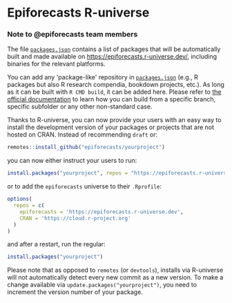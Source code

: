 # Epiforecasts R-universe

### Note to @epiforecasts team members

The file [`packages.json`](packages.json) contains a list of packages that will be automatically built and made available on https://epiforecasts.r-universe.dev/, including binaries for the relevant platforms.

You can add any 'package-like' repository in [`packages.json`](packages.json) (e.g., R packages but also R research compendia, bookdown projects, etc.). As long as it can be built with `R CMD build`, it can be added here. Please refer to [the official documentation](https://r-universe.dev/help/) to learn how you can build from a specific branch, specific subfolder or any other non-standard case.

Thanks to R-universe, you can now provide your users with an easy way to install the development version of your packages or projects that are not hosted on CRAN. Instead of recommending `draft` or:

```r
remotes::install_github("epiforecasts/yourproject")
```

you can now either instruct your users to run:

```r
install.packages("yourproject", repos = "https://epiforecasts.r-universe.dev")
```

or to add the `epiforecasts` universe to their `.Rprofile`:

```r
options(
  repos = c(
    epiforecasts = 'https://epiforecasts.r-universe.dev',
    CRAN = 'https://cloud.r-project.org'
  )
)
```

and after a restart, run the regular:

```r
install.packages("yourproject")
```

Please note that as opposed to `remotes` (or `devtools`), installs via R-universe will not automatically detect every new commit as a new version. To make a change available via `update.packages("yourproject")`, you need to increment the version number of your package.
